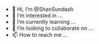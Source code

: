 - 👋 Hi, I’m @ShanSundash
- 👀 I’m interested in ...
- 🌱 I’m currently learning ...
- 💞️ I’m looking to collaborate on ...
- 📫 How to reach me ...

<!---
ShanSundash/ShanSundash is a ✨ special ✨ repository because its `README.md` (this file) appears on your GitHub profile.
You can click the Preview link to take a look at your changes.
--->
